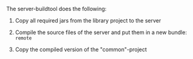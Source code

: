 The server-buildtool does the following:

 1. Copy all required jars from the library project to the server
 
 2. Compile the source files of the server and put them in a new bundle: ``remote``
 
 3. Copy the compiled version of the "common"-project